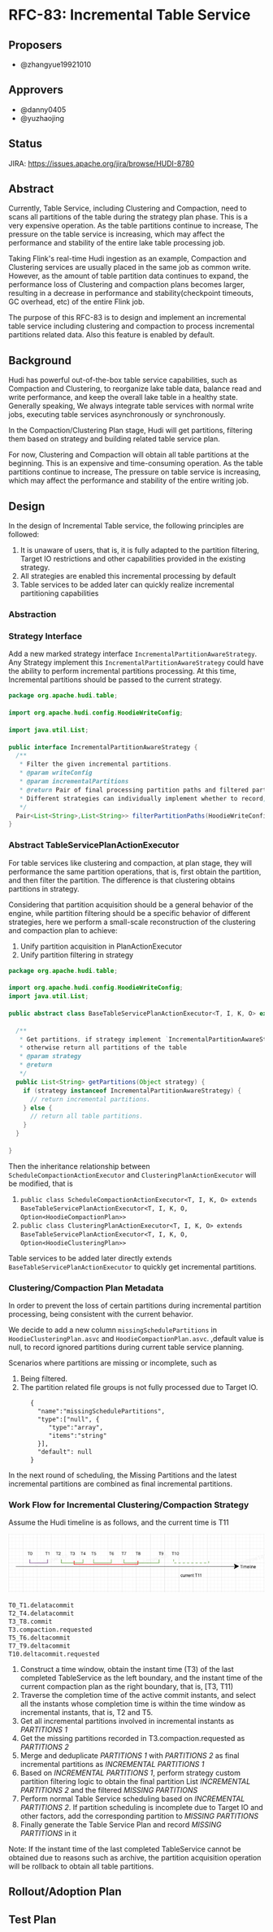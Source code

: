 <!--
  Licensed to the Apache Software Foundation (ASF) under one or more
  contributor license agreements.  See the NOTICE file distributed with
  this work for additional information regarding copyright ownership.
  The ASF licenses this file to You under the Apache License, Version 2.0
  (the "License"); you may not use this file except in compliance with
  the License.  You may obtain a copy of the License at

       http://www.apache.org/licenses/LICENSE-2.0

  Unless required by applicable law or agreed to in writing, software
  distributed under the License is distributed on an "AS IS" BASIS,
  WITHOUT WARRANTIES OR CONDITIONS OF ANY KIND, either express or implied.
  See the License for the specific language governing permissions and
  limitations under the License.
-->
# RFC-83: Incremental Table Service

## Proposers
- @zhangyue19921010

## Approvers
- @danny0405
- @yuzhaojing

## Status
JIRA: https://issues.apache.org/jira/browse/HUDI-8780

## Abstract
Currently, Table Service, including Clustering and Compaction, need to scans all partitions of the table during the strategy 
plan phase. This is a very expensive operation. As the table partitions continue to increase, The pressure on the table 
service is increasing, which may affect the performance and stability of the entire lake table processing job.

Taking Flink's real-time Hudi ingestion as an example, Compaction and Clustering services are usually placed in the same 
job as common write. However, as the amount of table partition data continues to expand, the performance loss of Clustering 
and compaction plans becomes larger, resulting in a decrease in performance and stability(checkpoint timeouts, GC overhead, etc) 
of the entire Flink job.

The purpose of this RFC-83 is to design and implement an incremental table service including clustering and compaction 
to process incremental partitions related data. Also this feature is enabled by default.

## Background
Hudi has powerful out-of-the-box table service capabilities, such as Compaction and Clustering, to reorganize lake table 
data, balance read and write performance, and keep the overall lake table in a healthy state. Generally speaking, We always 
integrate table services with normal write jobs, executing table services asynchronously or synchronously.

In the Compaction/Clustering Plan stage, Hudi will get partitions, filtering them based on strategy and building 
related table service plan.

For now, Clustering and Compaction will obtain all table partitions at the beginning. This is an expensive and time-consuming 
operation. As the table partitions continue to increase, The pressure on table service is increasing, which may affect the 
performance and stability of the entire writing job.

## Design
In the design of Incremental Table service, the following principles are followed:
1. It is unaware of users, that is, it is fully adapted to the partition filtering, Target IO restrictions and other capabilities provided in the existing strategy.
2. All strategies are enabled this incremental processing by default
3. Table services to be added later can quickly realize incremental partitioning capabilities

### Abstraction

### Strategy Interface
Add a new marked strategy interface `IncrementalPartitionAwareStrategy`. Any Strategy implement this `IncrementalPartitionAwareStrategy` 
could have the ability to perform incremental partitions processing. At this time, Incremental partitions should be 
passed to the current strategy.

```java
package org.apache.hudi.table;

import org.apache.hudi.config.HoodieWriteConfig;

import java.util.List;

public interface IncrementalPartitionAwareStrategy {
  /**
   * Filter the given incremental partitions.
   * @param writeConfig
   * @param incrementalPartitions 
   * @return Pair of final processing partition paths and filtered partitions which will be recorded as missing partitions.
   * Different strategies can individually implement whether to record, or which partitions to record as missing partitions.
   */
  Pair<List<String>,List<String>> filterPartitionPaths(HoodieWriteConfig writeConfig, List<String> incrementalPartitions);
}

```

### Abstract TableServicePlanActionExecutor
For table services like clustering and compaction, at plan stage, they will performance the same partition operations, 
that is, first obtain the partition, and then filter the partition. The difference is that clustering obtains partitions in strategy.

Considering that partition acquisition should be a general behavior of the engine, while partition filtering should be a
specific behavior of different strategies, here we perform a small-scale reconstruction of the clustering and compaction plan to achieve:
1. Unify partition acquisition in PlanActionExecutor
2. Unify partition filtering in strategy

```java
package org.apache.hudi.table;

import org.apache.hudi.config.HoodieWriteConfig;
import java.util.List;

public abstract class BaseTableServicePlanActionExecutor<T, I, K, O> extends BaseActionExecutor<T, I, K, O> {

  /**
   * Get partitions, if strategy implement `IncrementalPartitionAwareStrategy` then return incremental partitions, 
   * otherwise return all partitions of the table
   * @param strategy
   * @return
   */
  public List<String> getPartitions(Object strategy) {
    if (strategy instanceof IncrementalPartitionAwareStrategy) {
      // return incremental partitions.
    } else {
      // return all table partitions.
    }
  }
  
}
```

Then the inheritance relationship between `ScheduleCompactionActionExecutor` and `ClusteringPlanActionExecutor` will be modified, that is
1. `public class ScheduleCompactionActionExecutor<T, I, K, O> extends BaseTableServicePlanActionExecutor<T, I, K, O, Option<HoodieCompactionPlan>>`
2. `public class ClusteringPlanActionExecutor<T, I, K, O> extends BaseTableServicePlanActionExecutor<T, I, K, O, Option<HoodieClusteringPlan>>`

Table services to be added later directly extends `BaseTableServicePlanActionExecutor` to quickly get incremental partitions.

### Clustering/Compaction Plan Metadata
In order to prevent the loss of certain partitions during incremental partition processing, being consistent with the current behavior.

We decide to add a new column `missingSchedulePartitions` in `HoodieClusteringPlan.asvc` and `HoodieCompactionPlan.asvc`. 
,default value is null, to record ignored partitions during current table service planning.

Scenarios where partitions are missing or incomplete, such as
1. Being filtered.
2. The partition related file groups is not fully processed due to Target IO.

```avro schema
      {
        "name":"missingSchedulePartitions",
        "type":["null", {
           "type":"array",
           "items":"string"
        }],
        "default": null
      }
```

In the next round of scheduling, the Missing Partitions and the latest incremental partitions are combined as final incremental partitions.

### Work Flow for Incremental Clustering/Compaction Strategy

Assume the Hudi timeline is as follows, and the current time is T11

![timeline.png](timeline.png)
```text
T0_T1.delatacommit
T2_T4.delatacommit
T3_T8.commit
T3.compaction.requested
T5_T6.deltacommit
T7_T9.deltacommit
T10.deltacommit.requested
```

1. Construct a time window, obtain the instant time (T3) of the last completed TableService as the left boundary, and the instant time of the current compaction plan as the right boundary, that is, [T3, T11)
2. Traverse the completion time of the active commit instants, and select all the instants whose completion time is within the time window as incremental instants, that is, T2 and T5.
3. Get all incremental partitions involved in incremental instants as *PARTITIONS 1*
4. Get the missing partitions recorded in T3.compaction.requested as *PARTITIONS 2*
5. Merge and deduplicate *PARTITIONS 1* with *PARTITIONS 2* as final incremental partitions as *INCREMENTAL PARTITIONS 1*
6. Based on *INCREMENTAL PARTITIONS 1*, perform strategy custom partition filtering logic to obtain the final partition List *INCREMENTAL PARTITIONS 2* and the filtered *MISSING PARTITIONS*
7. Perform normal Table Service scheduling based on *INCREMENTAL PARTITIONS 2*. If partition scheduling is incomplete due to Target IO and other factors, add the corresponding partition to *MISSING PARTITIONS*
8. Finally generate the Table Service Plan and record *MISSING PARTITIONS* in it

Note: If the instant time of the last completed TableService cannot be obtained due to reasons such as archive, the partition 
acquisition operation will be rollback to obtain all table partitions.

## Rollout/Adoption Plan


## Test Plan
